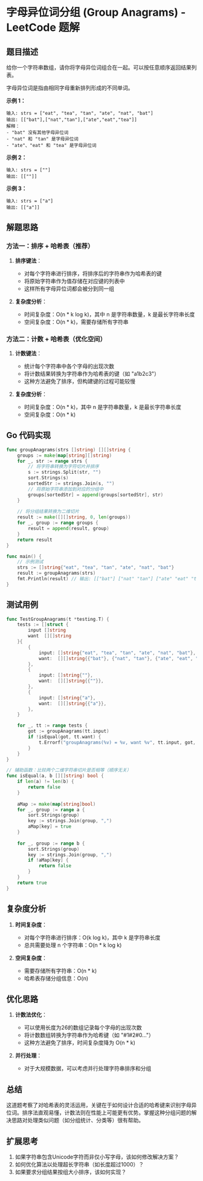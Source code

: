 # 字母异位词分组 (Group Anagrams) - LeetCode 题解

## 题目描述

给你一个字符串数组，请你将字母异位词组合在一起。可以按任意顺序返回结果列表。

字母异位词是指由相同字母重新排列形成的不同单词。

**示例 1：**
```
输入: strs = ["eat", "tea", "tan", "ate", "nat", "bat"]
输出: [["bat"],["nat","tan"],["ate","eat","tea"]]
解释：
- "bat" 没有其他字母异位词
- "nat" 和 "tan" 是字母异位词
- "ate"、"eat" 和 "tea" 是字母异位词
```

**示例 2：**
```
输入: strs = [""]
输出: [[""]]
```

**示例 3：**
```
输入: strs = ["a"]
输出: [["a"]]
```

## 解题思路

### 方法一：排序 + 哈希表（推荐）

1. **排序键法**：
    - 对每个字符串进行排序，将排序后的字符串作为哈希表的键
    - 将原始字符串作为值存储在对应键的列表中
    - 这样所有字母异位词都会被分到同一组

2. **复杂度分析**：
    - 时间复杂度：O(n * k log k)，其中 n 是字符串数量，k 是最长字符串长度
    - 空间复杂度：O(n * k)，需要存储所有字符串

### 方法二：计数 + 哈希表（优化空间）

1. **计数键法**：
    - 统计每个字符串中各个字母的出现次数
    - 将计数结果转换为字符串作为哈希表的键（如 "a1b2c3"）
    - 这种方法避免了排序，但构建键的过程可能较慢

2. **复杂度分析**：
    - 时间复杂度：O(n * k)，其中 n 是字符串数量，k 是最长字符串长度
    - 空间复杂度：O(n * k)

## Go 代码实现

```go
func groupAnagrams(strs []string) [][]string {
    groups := make(map[string][]string)
    for _, str := range strs {
        // 将字符串转换为字符切片并排序
        s := strings.Split(str, "")
        sort.Strings(s)
        sortedStr := strings.Join(s, "")
        // 将原始字符串添加到对应的分组中
        groups[sortedStr] = append(groups[sortedStr], str)
    }
    
    // 将分组结果转换为二维切片
    result := make([][]string, 0, len(groups))
    for _, group := range groups {
        result = append(result, group)
    }
    return result
}

func main() {
    // 示例测试
    strs := []string{"eat", "tea", "tan", "ate", "nat", "bat"}
    result := groupAnagrams(strs)
    fmt.Println(result) // 输出: [["bat"] ["nat" "tan"] ["ate" "eat" "tea"]]
}
```

## 测试用例

```go
func TestGroupAnagrams(t *testing.T) {
    tests := []struct {
        input []string
        want  [][]string
    }{
        {
            input: []string{"eat", "tea", "tan", "ate", "nat", "bat"},
            want:  [][]string{{"bat"}, {"nat", "tan"}, {"ate", "eat", "tea"}},
        },
        {
            input: []string{""},
            want:  [][]string{{""}},
        },
        {
            input: []string{"a"},
            want:  [][]string{{"a"}},
        },
    }

    for _, tt := range tests {
        got := groupAnagrams(tt.input)
        if !isEqual(got, tt.want) {
            t.Errorf("groupAnagrams(%v) = %v, want %v", tt.input, got, tt.want)
        }
    }
}

// 辅助函数：比较两个二维字符串切片是否相等（顺序无关）
func isEqual(a, b [][]string) bool {
    if len(a) != len(b) {
        return false
    }
    
    aMap := make(map[string]bool)
    for _, group := range a {
        sort.Strings(group)
        key := strings.Join(group, ",")
        aMap[key] = true
    }
    
    for _, group := range b {
        sort.Strings(group)
        key := strings.Join(group, ",")
        if !aMap[key] {
            return false
        }
    }
    return true
}
```

## 复杂度分析

1. **时间复杂度**：
    - 对每个字符串进行排序：O(k log k)，其中 k 是字符串长度
    - 总共需要处理 n 个字符串：O(n * k log k)

2. **空间复杂度**：
    - 需要存储所有字符串：O(n * k)
    - 哈希表存储分组信息：O(n)

## 优化思路

1. **计数法优化**：
    - 可以使用长度为26的数组记录每个字母的出现次数
    - 将计数数组转换为字符串作为哈希键（如 "#1#2#0..."）
    - 这种方法避免了排序，时间复杂度降为 O(n * k)

2. **并行处理**：
    - 对于大规模数据，可以考虑并行处理字符串排序和分组

## 总结

这道题考察了对哈希表的灵活运用，关键在于如何设计合适的哈希键来识别字母异位词。排序法直观易懂，计数法则在性能上可能更有优势。掌握这种分组问题的解决思路对处理类似问题（如分组统计、分类等）很有帮助。

## 扩展思考

1. 如果字符串包含Unicode字符而非仅小写字母，该如何修改解决方案？
2. 如何优化算法以处理超长字符串（如长度超过1000）？
3. 如果要求分组结果按组大小排序，该如何实现？
